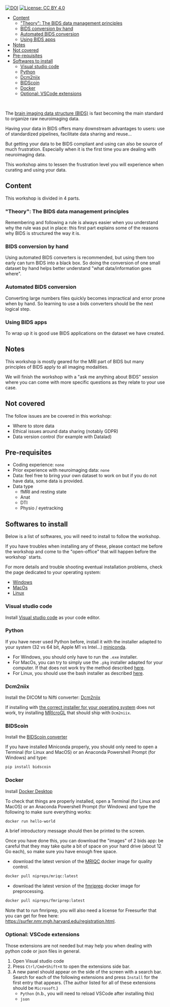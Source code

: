 [![DOI](https://zenodo.org/badge/DOI/10.5281/zenodo.7110398.svg)](https://doi.org/10.5281/zenodo.7110398)
[![License: CC BY 4.0](https://img.shields.io/badge/License-CC_BY_4.0-lightgrey.svg)](https://creativecommons.org/licenses/by/4.0/)

- [Content](#content)
  - ["Theory": The BIDS data management principles](#theory-the-bids-data-management-principles)
  - [BIDS conversion by hand](#bids-conversion-by-hand)
  - [Automated BIDS conversion](#automated-bids-conversion)
  - [Using BIDS apps](#using-bids-apps)
- [Notes](#notes)
- [Not covered](#not-covered)
- [Pre-requisites](#pre-requisites)
- [Softwares to install](#softwares-to-install)
  - [Visual studio code](#visual-studio-code)
  - [Python](#python)
  - [Dcm2niix](#dcm2niix)
  - [BIDScoin](#bidscoin)
  - [Docker](#docker)
  - [Optional: VSCode extensions](#optional-vscode-extensions)

<br>

The
[brain imaging data structure (BIDS)](https://bids-specification.readthedocs.io/en/latest/)
is fast becoming the main standard to organize raw neuroimaging data.

Having your data in BIDS offers many downstream advantages to users: use of
standardized pipelines, facilitate data sharing and reuse…

But getting your data to be BIDS compliant and using can also be source of much
frustration. Especially when it is the first time you are dealing with
neuroimaging data.

This workshop aims to lessen the frustration level you will experience when
curating and using your data.

## Content

This workshop is divided in 4 parts.

### "Theory": The BIDS data management principles

Remembering and following a rule is always easier when you understand why the
rule was put in place: this first part explains some of the reasons why BIDS is
structured the way it is.

<!-- TODO add link to slides put on OSF -->

### BIDS conversion by hand

Using automated BIDS converters is recommended, but using them too early can
turn BIDS into a black box. So doing the conversion of one small dataset by hand
helps better understand "what data/information goes where".

### Automated BIDS conversion

Converting large numbers files quickly becomes impractical and error prone when
by hand. So learning to use a bids converters should be the next logical step.

### Using BIDS apps

To wrap up it is good use BIDS applications on the dataset we have created.

## Notes

This workshop is mostly geared for the MRI part of BIDS but many principles of
BIDS apply to all imaging modalities.

We will finish the workshop with a "ask me anything about BIDS" session where
you can come with more specific questions as they relate to your use case.

## Not covered

The follow issues are be covered in this workshop:

- Where to store data
- Ethical issues around data sharing (notably GDPR)
- Data version control (for example with Datalad)

## Pre-requisites

- Coding experience: `none`
- Prior experience with neuroimaging data: `none`
- Data: feel free to bring your own dataset to work on but if you do not have
  data, some data is provided.
- Data type
  - fMRI and resting state
  - Anat
  - DTI
  - Physio / eyetracking

## Softwares to install

Below is a list of softwares, you will need to install to follow the workshop.

If you have troubles when installing any of these, please contact me before the
workshop and come to the "open-office" that will happen before the workshop`
starts.

For more details and trouble shooting eventual installation problems, check the
page dedicated to your operating system:

- [Windows](./troubleshooting_install/win.md)
- [MacOs](./troubleshooting_install/macos.md)
- [Linux](./troubleshooting_install/linux.md)

### Visual studio code

Install [Visual studio code](https://code.visualstudio.com/) as your code
editor.

### Python

If you have never used Python before, install it with the installer adapted to
your system (32 vs 64 bit, Apple M1 vs Intel...)
[miniconda](https://docs.conda.io/en/latest/miniconda.html#latest-miniconda-installer-links).

- For Windows, you should only have to run the `.exe` installer.
- For MacOs, you can try to simply use the `.pkg` installer adapted for your
  computer. If that does not work try the method described
  [here](./troubleshooting_install/macos.md#python).
- For Linux, you should use the bash installer as described
  [here](./troubleshooting_install/linux.md#python).

### Dcm2niix

Install the DICOM to Nifti converter:
[Dcm2niix](https://www.nitrc.org/plugins/mwiki/index.php/dcm2nii:MainPage#Download)

If installing with
[the correct installer for your operating system](https://github.com/rordenlab/dcm2niix/releases)
does not work, try installing
[MRIcroGL](https://www.nitrc.org/frs/?group_id=889) that should ship with
`Dcm2niix`.

### BIDScoin

Install the [BIDScoin converter](https://bidscoin.readthedocs.io/en/stable/)

If you have installed Miniconda properly, you should only need to open a
Terminal (for Linux and MacOS) or an Anaconda Powershell Prompt (for Windows)
and type:

```bash
pip install bidscoin
```

### Docker

Install [Docker Desktop](https://www.docker.com/)

To check that things are properly installed, open a Terminal (for Linux and
MacOS) or an Anaconda Powershell Prompt (for Windows) and type the following to
make sure everything works:

```bash
docker run hello-world
```

A brief introductory message should then be printed to the screen.

Once you have done this, you can download the "images" of 2 bids app: be careful
that they may take quite a bit of space on your hard drive (about 12 Go each),
so make sure you have enough free space.

- download the latest version of the
  [MRIQC](https://mriqc.readthedocs.io/en/latest/) docker image for quality
  control.

```bash
docker pull nipreps/mriqc:latest
```

- download the latest version of the [fmriprep](https://fmriprep.org/en/stable/)
  docker image for preprocessing.

```bash
docker pull nipreps/fmriprep:latest
```

Note that to run fmriprep, you will also need a license for Freesurfer that you
can get for free here: https://surfer.nmr.mgh.harvard.edu/registration.html.

### Optional: VSCode extensions

Those extensions are not needed but may help you when dealing with python code
or json files in general.

1. Open Visual studio code
2. Press `Ctrl/Cmd+Shift+X` to open the extensions side bar.
3. A new panel should appear on the side of the screen with a search bar. Search
   for each of the following extensions and press `Install` for the first entry
   that appears. (The author listed for all of these extensions should be
   `Microsoft`.)
   - `Python` (n.b., you will need to reload VSCode after installing this)
   - `json`
